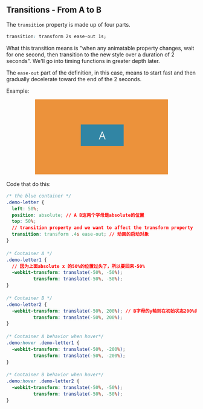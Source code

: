 ## Transitions - From A to B

The `transition` property is made up of four parts. 

```css
transition: transform 2s ease-out 1s;
```

What this transition means is "when any animatable property changes, wait for one second, then transition to the new style over a duration of 2 seconds". We'll go into timing functions in greater depth later.

The `ease-out` part of the definition, in this case, means to start fast and then gradually decelerate toward the end of the 2 seconds.

Example:
<center>
	<img src="./Resources/trasition.gif" width="70%" />
</center>

Code that do this:

```css
/* the blue container */
.demo-letter {
  left: 50%; 
  position: absolute; // A B这两个字母是absolute的位置
  top: 50%;
  // transition property and we want to affect the transform property
  transition: transform .4s ease-out; // 动画的启动对象
}

/* Container A */
.demo-letter1 {
  // 因为上面absolute x 的50%的位置过头了，所以要回来-50%
  -webkit-transform: translate(-50%, -50%); 
          transform: translate(-50%, -50%);  
}

/* Container B */
.demo-letter2 {
  -webkit-transform: translate(-50%, 200%); // B字母的y轴则在初始状态200%向上让他消失
          transform: translate(-50%, 200%);
}

/* Container A behavior when hover*/
.demo:hover .demo-letter1 {
  -webkit-transform: translate(-50%, -200%);
          transform: translate(-50%, -200%);
}

/* Container B behavior when hover*/
.demo:hover .demo-letter2 {
  -webkit-transform: translate(-50%, -50%);
          transform: translate(-50%, -50%);
}
```

